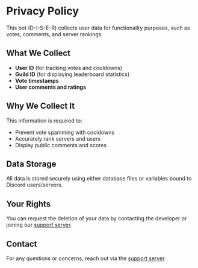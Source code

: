 # Privacy Policy

This bot (D-I-S-E-R) collects user data for functionality purposes, such as votes, comments, and server rankings.

## What We Collect
- **User ID** (for tracking votes and cooldowns)
- **Guild ID** (for displaying leaderboard statistics)
- **Vote timestamps**
- **User comments and ratings**

## Why We Collect It
This information is required to:
- Prevent vote spamming with cooldowns
- Accurately rank servers and users
- Display public comments and scores

## Data Storage
All data is stored securely using either database files or variables bound to Discord users/servers.

## Your Rights
You can request the deletion of your data by contacting the developer or joining our [support server](https://discord.gg/z69YuStfMA).

## Contact
For any questions or concerns, reach out via the [support server](https://discord.gg/z69YuStfMA).
